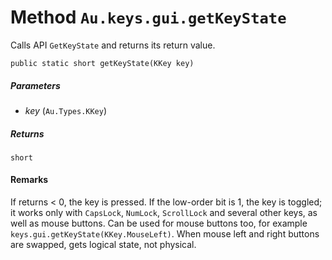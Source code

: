 # Method `Au.keys.gui.getKeyState`

Calls API `GetKeyState` and returns its return value.

```
public static short getKeyState(KKey key)
```

##### Parameters

- *key*  (`Au.Types.KKey`)

##### Returns

`short`

#### Remarks

If returns \< 0, the key is pressed. If the low-order bit is 1, the key is toggled; it works only with `CapsLock`, `NumLock`, `ScrollLock` and several other keys, as well as mouse buttons. Can be used for mouse buttons too, for example `keys.gui.getKeyState(KKey.MouseLeft)`. When mouse left and right buttons are swapped, gets logical state, not physical.